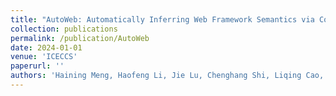 ```yaml
---
title: "AutoWeb: Automatically Inferring Web Framework Semantics via Configuration Mutation"
collection: publications
permalink: /publication/AutoWeb
date: 2024-01-01
venue: 'ICECCS'
paperurl: ''
authors: 'Haining Meng, Haofeng Li, Jie Lu, Chenghang Shi, Liqing Cao, Lian Li, lin Gao'
---
```

